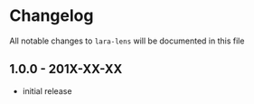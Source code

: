 # Changelog

All notable changes to `lara-lens` will be documented in this file

## 1.0.0 - 201X-XX-XX

- initial release
